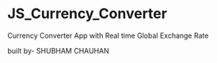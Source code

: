 # JS_Currency_Converter
Currency Converter App with Real time Global Exchange Rate 

built by- SHUBHAM CHAUHAN
